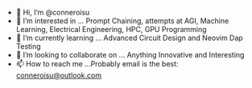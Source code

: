 - 👋 Hi, I’m @conneroisu
- 👀 I’m interested in ... Prompt Chaining, attempts at AGI, Machine Learning, Electrical Engineering, HPC, GPU Programming
- 🌱 I’m currently learning ... Advanced Circuit Design and Neovim Dap Testing
- 💞️ I’m looking to collaborate on ... Anything Innovative and Interesting
- 📫 How to reach me ...Probably email is the best: conneroisu@outlook.com

<!---
conneroisu/conneroisu is a ✨ special ✨ repository because its `README.md` (this file) appears on your GitHub profile.
You can click the Preview link to take a look at your changes.
--->
